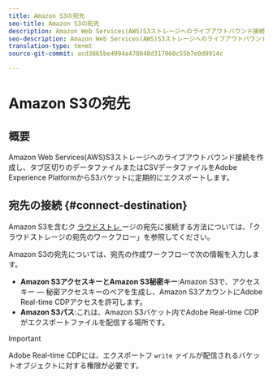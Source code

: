 ```yaml
---
title: Amazon S3の宛先
seo-title: Amazon S3の宛先
description: Amazon Web Services(AWS)S3ストレージへのライブアウトバウンド接続を作成し、タブ区切りのデータファイルまたはCSVデータファイルをAdobe Experience PlatformからS3バケットに定期的にエクスポートします。
seo-description: Amazon Web Services(AWS)S3ストレージへのライブアウトバウンド接続を作成し、タブ区切りのデータファイルまたはCSVデータファイルをAdobe Experience PlatformからS3バケットに定期的にエクスポートします。
translation-type: tm+mt
source-git-commit: acd3865be4994a478048d317060c55b7e0d9914c

---
```



# Amazon S3の宛先

## 概要

Amazon Web Services(AWS)S3ストレージへのライブアウトバウンド接続を作成し、タブ区切りのデータファイルまたはCSVデータファイルをAdobe Experience PlatformからS3バケットに定期的にエクスポートします。

## 宛先の接続 {#connect-destination}

Amazon S3を含むク [ラウドストレ ](/help/rtcdp/destinations/cloud-storage-destinations-workflow.md)ージの宛先に接続する方法については、「クラウドストレージの宛先のワークフロー」を参照してください。

Amazon S3の宛先については、宛先の作成ワークフローで次の情報を入力します。

* **Amazon S3アクセスキーとAmazon S3秘密キー**:Amazon S3で、アクセスキー — 秘密アクセスキーのペアを生成し、Amazon S3アカウントにAdobe Real-time CDPアクセスを許可します。
* **Amazon S3パス**:これは、Amazon S3バケット内でAdobe Real-time CDPがエクスポートファイルを配信する場所です。


>[!IMPORTANT]
>
>Adobe Real-time CDPには、エクスポートフ `write` ァイルが配信されるバケットオブジェクトに対する権限が必要です。
